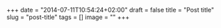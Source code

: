 +++
date = "2014-07-11T10:54:24+02:00"
draft = false
title = "Post title"
slug = "post-title"
tags = []
image = ""
+++